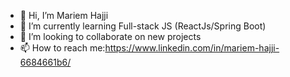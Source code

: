 - 👋 Hi, I’m Mariem Hajji
- 🌱 I’m currently learning Full-stack JS (ReactJs/Spring Boot)
- 💞️ I’m looking to collaborate on new projects
- 📫 How to reach me:https://www.linkedin.com/in/mariem-hajji-6684661b6/

<!---
mariemhaj531/mariemhaj531 is a ✨ special ✨ repository because its `README.md` (this file) appears on your GitHub profile.
You can click the Preview link to take a look at your changes.
--->
